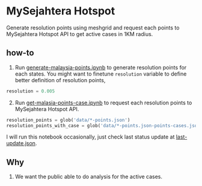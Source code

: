 # MySejahtera Hotspot

Generate resolution points using meshgrid and request each points to MySejahtera Hotspot API to get active cases in 1KM radius.

## how-to

1. Run [generate-malaysia-points.ipynb](generate-malaysia-points.ipynb) to generate resolution points for each states. You might want to finetune `resolution` variable to define better definition of resolution points,

```python
resolution = 0.005
```

2. Run [get-malasia-points-case.ipynb](get-malasia-points-case.ipynb) to request each resolution points to MySejahtera Hotspot API.

```python
resolution_points = glob('data/*-points.json')
resolution_points_with_case = glob('data/*-points.json-points-cases.json')
```

I will run this notebook occasionally, just check last status update at [last-update.json](last-update.json).

## Why

1. We want the public able to do analysis for the active cases.
